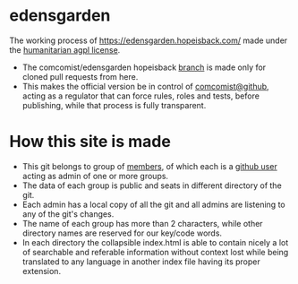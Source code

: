 # edensgarden
The working process of https://edensgarden.hopeisback.com/ made under the [humanitarian agpl license](https://github.com/hopeisback/edensgarden/blob/master/LICENSE). 
* The  comcomist/edensgarden hopeisback [branch](https://github.com/comcomist/edensgarden/tree/hopeisback) is made only for cloned pull requests from here.
* This makes the official version be in control of [comcomist@github](https://github.com/comcomist), acting as a regulator that can force rules, roles and tests, before publishing, while that process is fully transparent.
# How this site is made
* This git belongs to group of [members](https://github.com/orgs/hopeisback/people), of which each is a [github user](https://github.com/login) acting as admin of one or more groups.
* The data of each group is public and seats in different directory of the git.
* Each admin has a local copy of all the git and all admins are listening to any of the git's changes. 
* The name of each group has more than 2 characters, while other directory names are reserved for our key/code words.
* In each directory the collapsible index.html is able to contain nicely a lot of searchable and referable information without context lost while being translated to any language in another index file having its proper extension. 



